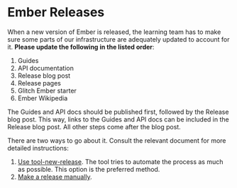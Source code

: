 # Ember Releases

When a new version of Ember is released,
the learning team has to make sure some parts of our infrastructure are adequately updated to account for it.
**Please update the following in the listed order**:

1. Guides
2. API documentation
3. Release blog post
4. Release pages
5. Glitch Ember starter
6. Ember Wikipedia

The Guides and API docs should be published first, followed by the Release blog post. This way, links to the Guides and API docs can be included in the Release blog post. All other steps come after the blog post.

There are two ways to go about it.
Consult the relevant document for more detailed instructions:

1. [Use tool-new-release](./tool-new-release.md). The tool tries to automate the process as much as possible. This option is the preferred method.
2. [Make a release manually](./manual.md).
